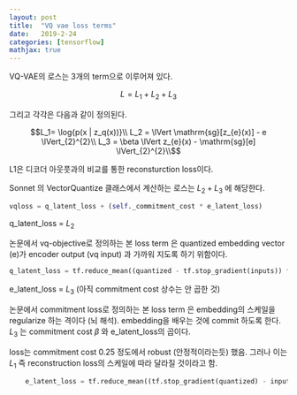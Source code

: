 ```yaml
---
layout: post
title:  "VQ vae loss terms"
date:   2019-2-24
categories: [tensorflow]
mathjax: true
---
```


VQ-VAE의 로스는 3개의 term으로 이루어져 있다.


$$L = L_1 + L_2 + L_3$$


그리고 각각은 다음과 같이 정의된다.

$$L_1= \log{p(x | z_q(x))}\\
L_2 = \lVert \mathrm{sg}[z_{e}(x)] - e \lVert_{2}^{2}\\
L_3 = \beta \lVert z_{e}(x) - \mathrm{sg}[e] \lVert_{2}^{2}\\$$

L1은 디코더 아웃풋과의 비교를 통한 reconsturction loss이다.

Sonnet 의 VectorQuantize 클래스에서 계산하는 로스는 $L_2 + L_3$ 에 해당한다.

```python
vqloss = q_latent_loss + (self._commitment_cost * e_latent_loss) 
```
q_latent_loss = $L_2$  

논문에서 vq-objective로 정의하는 본 loss term 은 quantized embedding vector (e)가 encoder output (vq input)  과 가까워 지도록 하기 위함이다.

```python
q_latent_loss = tf.reduce_mean((quantized - tf.stop_gradient(inputs)) ** 2)
```
e_latent_loss  = $L_3$ (아직 commitment cost 상수는 안 곱한 것)

논문에서 commitment loss로 정의하는 본 loss term 은 embedding의 스케일을 regularize 하는 격이다 (뇌 해석). embedding을 배우는 것에 commit 하도록 한다. $L_3$ 는 commitment cost $\beta$ 와 e_latent_loss의 곱이다.

loss는 commitment cost 0.25 정도에서 robust (안정적이라는듯) 했음. 그러나 이는 $L_1$ 즉 reconstruction loss의 스케일에 따라 달라질 것이라고 함.


```python
    e_latent_loss = tf.reduce_mean((tf.stop_gradient(quantized) - inputs) ** 2)
```

